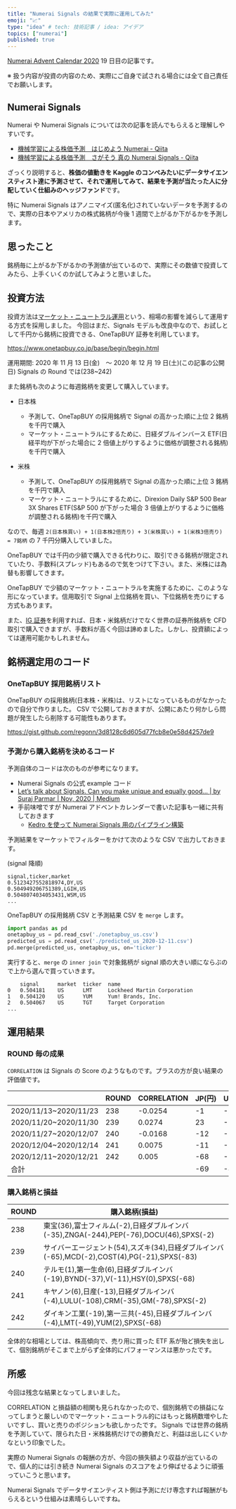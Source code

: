 ```yaml
---
title: "Numerai Signals の結果で実際に運用してみた"
emoji: "📈"
type: "idea" # tech: 技術記事 / idea: アイデア
topics: ["numerai"]
published: true
---
```


[Numerai Advent Calendar 2020](https://adventar.org/calendars/5031) 19 日目の記事です。

※ 扱う内容が投資の内容のため、実際にご自身で試される場合には全て自己責任でお願いします。

## Numerai Signals

Numerai や Numerai Signals については次の記事を読んでもらえると理解しやすいです。

- [機械学習による株価予測　はじめよう Numerai \- Qiita](https://qiita.com/blog_UKI/items/fb401725288e58c92bd6)
- [機械学習による株価予測　さがそう 真の Numerai Signals \- Qiita](https://qiita.com/blog_UKI/items/6f044b41819f1f003426)

ざっくり説明すると、**株価の値動きを Kaggle のコンペみたいにデータサイエンスティスト達に予測させて、それで運用してみて、結果を予測が当たった人に分配していく仕組みのヘッジファンド**です。

特に Numerai Signals はアノニマイズ(匿名化)されていないデータを予測するので、実際の日本やアメリカの株式銘柄が今後 1 週間で上がるか下がるかを予測します。

## 思ったこと

銘柄毎に上がるか下がるかの予測値が出ているので、実際にその数値で投資してみたら、上手くいくのか試してみようと思いました。

## 投資方法

投資方法は[マーケット・ニュートラル運用](https://www.daiwa-am.co.jp/guide/term/ma/maake_1.html)という、相場の影響を減らして運用する方式を採用しました。
今回はまだ、Signals モデルも改良中なので、お試しとして千円から銘柄に投資できる、OneTapBUY 証券を利用しています。

https://www.onetapbuy.co.jp/base/begin/begin.html

運用期間: 2020 年 11 月 13 日(金)　～ 2020 年 12 月 19 日(土)(この記事の公開日)
Signals の Round では(238~242)

また銘柄も次のように毎週銘柄を変更して購入しています。

- 日本株

  - 予測して、OneTapBUY の採用銘柄で Signal の高かった順に上位 2 銘柄を千円で購入
  - マーケット・ニュートラルにするために、日経ダブルインバース ETF(日経平均が下がった場合に 2 倍値上がりするように価格が調整される銘柄)を千円で購入

- 米株
  - 予測して、OneTapBUY の採用銘柄で Signal の高かった順に上位 3 銘柄を千円で購入
  - マーケット・ニュートラルにするために、Direxion Daily S&P 500 Bear 3X Shares ETF(S&P 500 が下がった場合 3 倍値上がりするように価格が調整される銘柄)を千円で購入

なので、毎週 `2(日本株買い) + 1(日本株2倍売り) + 3(米株買い) + 1(米株3倍売り) = 7銘柄` の 7 千円分購入していました。

OneTapBUY では千円の少額で購入できる代わりに、取引できる銘柄が限定されていたり、手数料(スプレッド)もあるので気をつけて下さい。また、米株には為替も影響してきます。

OneTapBUY で少額のマーケット・ニュートラルを実施するために、このような形になっています。信用取引で Signal 上位銘柄を買い、下位銘柄を売りにする方式もあります。

また、[IG 証券](https://www.ig.com/jp/welcome-page)を利用すれば、日本・米銘柄だけでなく世界の証券所銘柄を CFD 取引で購入できますが、手数料が高く今回は諦めました。しかし、投資額によっては運用可能かもしれません。

## 銘柄選定用のコード

### OneTapBUY 採用銘柄リスト

OneTapBUY の採用銘柄(日本株・米株)は、リストになっているものがなかったので自分で作りました。
CSV で公開しておきますが、公開にあたり何かしら問題が発生したら削除する可能性もあります。

https://gist.github.com/regonn/3d8128c6d605d77fcb8e0e58d4257de9

### 予測から購入銘柄を決めるコード

予測自体のコードは次のものが参考になります。

- Numerai Signals の公式 example コード
- [Let’s talk about Signals\. Can you make unique and equally good… \| by Suraj Parmar \| Nov, 2020 \| Medium](https://parmarsuraj99.medium.com/lets-talk-about-signals-841934f24450)
- 手前味噌ですが Numerai アドベントカレンダーで書いた記事も一緒に共有しておきます
  - [Kedro を使って Numerai Signals 用のパイプライン構築](https://zenn.dev/regonn/articles/kedro-numerai-signals)

予測結果をマーケットでフィルターをかけて次のような CSV で出力しておきます。

(signal 降順)

```
signal,ticker,market
0.5123427552818974,DY,US
0.504949206751389,LGIH,US
0.5048074034053431,WSM,US
...
```

OneTapBUY の採用銘柄 CSV と予測結果 CSV を `merge` します。

```python
import pandas as pd
onetapbuy_us = pd.read_csv('./onetapbuy_us.csv')
predicted_us = pd.read_csv('./predicted_us_2020-12-11.csv')
pd.merge(predicted_us, onetapbuy_us, on='ticker')
```

実行すると、`merge` の `inner join` で対象銘柄が signal 順の大きい順にならぶので上から選んで買っていきます。

```
	signal      market  ticker  name
0	0.504181    US	    LMT	    Lockheed Martin Corporation
1	0.504120    US	    YUM	    Yum! Brands, Inc.
2	0.504067    US	    TGT	    Target Corporation
...
```

## 運用結果

### ROUND 毎の成果

`CORRELATION` は Signals の Score のようなものです。プラスの方が良い結果の評価値です。

|                       | ROUND | CORRELATION | JP(円) | US(円) | ALL(円) |
| --------------------- | ----- | ----------- | ------ | ------ | ------- |
| 2020/11/13~2020/11/23 | 238   | -0.0254     | -1     | -276   | -277    |
| 2020/11/20~2020/11/30 | 239   | 0.0274      | 23     | -102   | -79     |
| 2020/11/27~2020/12/07 | 240   | -0.0168     | -12    | -116   | -128    |
| 2020/12/04~2020/12/14 | 241   | 0.0075      | -11    | -223   | -234    |
| 2020/12/11~2020/12/21 | 242   | 0.005       | -68    | -115   | -183    |
| 合計                  |       |             | -69    | -832   | -901    |

### 購入銘柄と損益

| ROUND | 購入銘柄(損益)                                                                              |
| ----- | ------------------------------------------------------------------------------------------- |
| 238   | 東宝(36),富士フィルム(-2),日経ダブルインバ(-35),ZNGA(-244),PEP(-76),DOCU(46),SPXS(-2)       |
| 239   | サイバーエージェント(54),スズキ(34),日経ダブルインバ(-65),MCD(-2),COST(4),PG(-21),SPXS(-83) |
| 240   | テルモ(1),第一生命(6),日経ダブルインバ(-19),BYND(-37),V(-11),HSY(0),SPXS(-68)               |
| 241   | キヤノン(6),日産(-13),日経ダブルインバ(-4),LULU(-108),CRM(-35),GM(-78),SPXS(-2)             |
| 242   | ダイキン工業(-19),第一三共(-45),日経ダブルインバ(-4),LMT(-49),YUM(2),SPXS(-68)              |

全体的な相場としては、株高傾向で、売り用に買った ETF 系が殆ど損失を出して、個別銘柄がそこまで上がらず全体的にパフォーマンスは悪かったです。

## 所感

今回は残念な結果となってしまいました。

CORRELATION と損益額の相関も見られなかったので、個別銘柄での損益になってしまうと厳しいのでマーケット・ニュートラル的にはもっと銘柄数増やしたいですし、買いと売りのポジションも欲しかったです。
Signals では世界の銘柄を予測していて、限られた日・米株銘柄だけでの勝負だと、利益は出しにくいかなという印象でした。

実際の Numerai Signals の報酬の方が、今回の損失額より収益が出ているので、個人的には引き続き Numerai Signals のスコアをより伸ばせるように頑張っていこうと思います。

Numerai Signals でデータサイエンティスト側は予測にだけ専念すれば報酬がもらえるという仕組みは素晴らしいですね。
